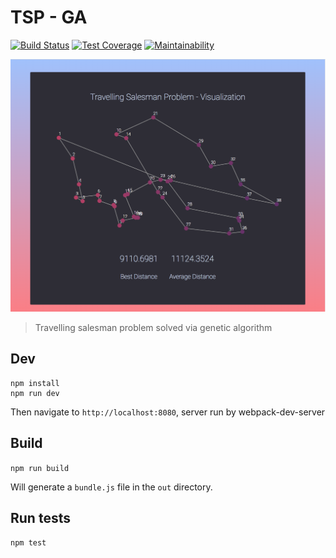 # TSP - GA

[![Build Status](https://travis-ci.com/fzxt/tsp-ga.svg?token=TT9qSQ7v8Pwz8MWFLCnw&branch=master)](https://travis-ci.com/fzxt/tsp-ga)
[![Test Coverage](https://api.codeclimate.com/v1/badges/a78f95a994a6384e5d6f/test_coverage)](https://codeclimate.com/repos/5a85e6d589f16108470002ad/test_coverage)
[![Maintainability](https://api.codeclimate.com/v1/badges/a78f95a994a6384e5d6f/maintainability)](https://codeclimate.com/repos/5a85e6d589f16108470002ad/maintainability)

![Screenshot](./images/screenshot.png)

> Travelling salesman problem solved via genetic algorithm

## Dev
```
npm install
npm run dev
```

Then navigate to `http://localhost:8080`, server run by webpack-dev-server

## Build
`npm run build`

Will generate a `bundle.js` file in the `out` directory.

## Run tests
`npm test`